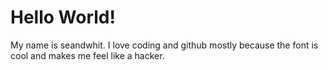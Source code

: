 # <h1>Hello World!</h1> 

<p>My name is seandwhit. I love coding and github mostly because the font is cool and makes me feel like a hacker.</p>
